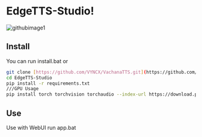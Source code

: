 # EdgeTTS-Studio!


![githubimage1](https://github.com/user-attachments/assets/8fc73f85-dfc2-4966-955e-9abbcffb87e9)

## Install

You can run install.bat or

```sh
git clone [https://github.com/VYNCX/VachanaTTS.git](https://github.com/VYNCX/EdgeTTS-Studio.git)
cd EdgeTTS-Studio
pip install -r requirements.txt
///GPU Usage
pip install torch torchvision torchaudio --index-url https://download.pytorch.org/whl/cu118
```

## Use 

Use with WebUI run app.bat
